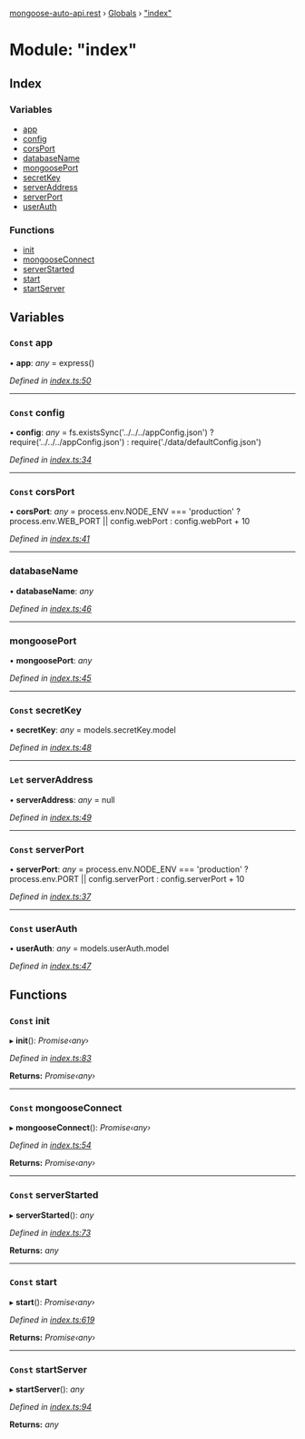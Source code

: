 [mongoose-auto-api.rest](../README.md) › [Globals](../globals.md) › ["index"](_index_.md)

# Module: "index"

## Index

### Variables

* [app](_index_.md#const-app)
* [config](_index_.md#const-config)
* [corsPort](_index_.md#const-corsport)
* [databaseName](_index_.md#databasename)
* [mongoosePort](_index_.md#mongooseport)
* [secretKey](_index_.md#const-secretkey)
* [serverAddress](_index_.md#let-serveraddress)
* [serverPort](_index_.md#const-serverport)
* [userAuth](_index_.md#const-userauth)

### Functions

* [init](_index_.md#const-init)
* [mongooseConnect](_index_.md#const-mongooseconnect)
* [serverStarted](_index_.md#const-serverstarted)
* [start](_index_.md#const-start)
* [startServer](_index_.md#const-startserver)

## Variables

### `Const` app

• **app**: *any* = express()

*Defined in [index.ts:50](https://github.com/edmundpf/mongoose-auto-api-rest/blob/8bc98fa/src/index.ts#L50)*

___

### `Const` config

• **config**: *any* = fs.existsSync('../../../appConfig.json')
	? require('../../../appConfig.json')
	: require('./data/defaultConfig.json')

*Defined in [index.ts:34](https://github.com/edmundpf/mongoose-auto-api-rest/blob/8bc98fa/src/index.ts#L34)*

___

### `Const` corsPort

• **corsPort**: *any* = process.env.NODE_ENV === 'production'
		? process.env.WEB_PORT || config.webPort
		: config.webPort + 10

*Defined in [index.ts:41](https://github.com/edmundpf/mongoose-auto-api-rest/blob/8bc98fa/src/index.ts#L41)*

___

###  databaseName

• **databaseName**: *any*

*Defined in [index.ts:46](https://github.com/edmundpf/mongoose-auto-api-rest/blob/8bc98fa/src/index.ts#L46)*

___

###  mongoosePort

• **mongoosePort**: *any*

*Defined in [index.ts:45](https://github.com/edmundpf/mongoose-auto-api-rest/blob/8bc98fa/src/index.ts#L45)*

___

### `Const` secretKey

• **secretKey**: *any* = models.secretKey.model

*Defined in [index.ts:48](https://github.com/edmundpf/mongoose-auto-api-rest/blob/8bc98fa/src/index.ts#L48)*

___

### `Let` serverAddress

• **serverAddress**: *any* = null

*Defined in [index.ts:49](https://github.com/edmundpf/mongoose-auto-api-rest/blob/8bc98fa/src/index.ts#L49)*

___

### `Const` serverPort

• **serverPort**: *any* = process.env.NODE_ENV === 'production'
		? process.env.PORT || config.serverPort
		: config.serverPort + 10

*Defined in [index.ts:37](https://github.com/edmundpf/mongoose-auto-api-rest/blob/8bc98fa/src/index.ts#L37)*

___

### `Const` userAuth

• **userAuth**: *any* = models.userAuth.model

*Defined in [index.ts:47](https://github.com/edmundpf/mongoose-auto-api-rest/blob/8bc98fa/src/index.ts#L47)*

## Functions

### `Const` init

▸ **init**(): *Promise‹any›*

*Defined in [index.ts:83](https://github.com/edmundpf/mongoose-auto-api-rest/blob/8bc98fa/src/index.ts#L83)*

**Returns:** *Promise‹any›*

___

### `Const` mongooseConnect

▸ **mongooseConnect**(): *Promise‹any›*

*Defined in [index.ts:54](https://github.com/edmundpf/mongoose-auto-api-rest/blob/8bc98fa/src/index.ts#L54)*

**Returns:** *Promise‹any›*

___

### `Const` serverStarted

▸ **serverStarted**(): *any*

*Defined in [index.ts:73](https://github.com/edmundpf/mongoose-auto-api-rest/blob/8bc98fa/src/index.ts#L73)*

**Returns:** *any*

___

### `Const` start

▸ **start**(): *Promise‹any›*

*Defined in [index.ts:619](https://github.com/edmundpf/mongoose-auto-api-rest/blob/8bc98fa/src/index.ts#L619)*

**Returns:** *Promise‹any›*

___

### `Const` startServer

▸ **startServer**(): *any*

*Defined in [index.ts:94](https://github.com/edmundpf/mongoose-auto-api-rest/blob/8bc98fa/src/index.ts#L94)*

**Returns:** *any*
